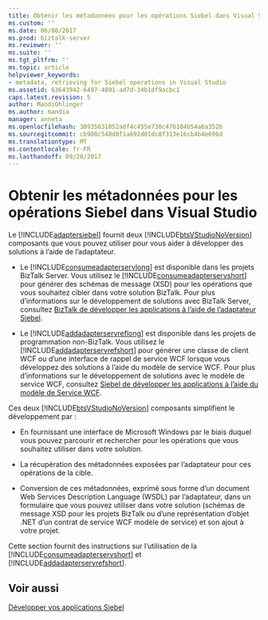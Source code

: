 ```yaml
---
title: Obtenir les métadonnées pour les opérations Siebel dans Visual Studio | Documents Microsoft
ms.custom: ''
ms.date: 06/08/2017
ms.prod: biztalk-server
ms.reviewer: ''
ms.suite: ''
ms.tgt_pltfrm: ''
ms.topic: article
helpviewer_keywords:
- metadata, retrieving for Siebel operations in Visual Studio
ms.assetid: 63643942-6497-4891-ad7d-34b1df9acbc1
caps.latest.revision: 5
author: MandiOhlinger
ms.author: mandia
manager: anneta
ms.openlocfilehash: 30935631052adf4c455e730c476104b54a6a352b
ms.sourcegitcommit: cb908c540d8f1a692d01dc8f313e16cb4b4e696d
ms.translationtype: MT
ms.contentlocale: fr-FR
ms.lasthandoff: 09/20/2017
---
```

# <a name="get-metadata-for-siebel-operations-in-visual-studio"></a>Obtenir les métadonnées pour les opérations Siebel dans Visual Studio
Le [!INCLUDE[adaptersiebel](../../includes/adaptersiebel-md.md)] fournit deux [!INCLUDE[btsVStudioNoVersion](../../includes/btsvstudionoversion-md.md)] composants que vous pouvez utiliser pour vous aider à développer des solutions à l’aide de l’adaptateur.  
  
-   Le [!INCLUDE[consumeadapterservlong](../../includes/consumeadapterservlong-md.md)] est disponible dans les projets BizTalk Server. Vous utilisez le [!INCLUDE[consumeadapterservshort](../../includes/consumeadapterservshort-md.md)] pour générer des schémas de message (XSD) pour les opérations que vous souhaitez cibler dans votre solution BizTalk. Pour plus d’informations sur le développement de solutions avec BizTalk Server, consultez [BizTalk de développer les applications à l’aide de l’adaptateur Siebel](../../adapters-and-accelerators/adapter-siebel/develop-biztalk-applications-using-the-siebel-adapter.md).
  
-   Le [!INCLUDE[addadapterservreflong](../../includes/addadapterservreflong-md.md)] est disponible dans les projets de programmation non-BizTalk. Vous utilisez le [!INCLUDE[addadapterservrefshort](../../includes/addadapterservrefshort-md.md)] pour générer une classe de client WCF ou d’une interface de rappel de service WCF lorsque vous développez des solutions à l’aide du modèle de service WCF. Pour plus d’informations sur le développement de solutions avec le modèle de service WCF, consultez [Siebel de développer les applications à l’aide du modèle de Service WCF](../../adapters-and-accelerators/adapter-siebel/develop-siebel-applications-using-the-wcf-service-model.md).  
  
 Ces deux [!INCLUDE[btsVStudioNoVersion](../../includes/btsvstudionoversion-md.md)] composants simplifient le développement par :  
  
-   En fournissant une interface de Microsoft Windows par le biais duquel vous pouvez parcourir et rechercher pour les opérations que vous souhaitez utiliser dans votre solution.  
  
-   La récupération des métadonnées exposées par l’adaptateur pour ces opérations de la cible.  
  
-   Conversion de ces métadonnées, exprimé sous forme d’un document Web Services Description Language (WSDL) par l’adaptateur, dans un formulaire que vous pouvez utiliser dans votre solution (schémas de message XSD pour les projets BizTalk ou d’une représentation d’objet .NET d’un contrat de service WCF modèle de service) et son ajout à votre projet.  
  
 Cette section fournit des instructions sur l’utilisation de la [!INCLUDE[consumeadapterservshort](../../includes/consumeadapterservshort-md.md)] et [!INCLUDE[addadapterservrefshort](../../includes/addadapterservrefshort-md.md)].  
  

  
## <a name="see-also"></a>Voir aussi  
[Développer vos applications Siebel](../../adapters-and-accelerators/adapter-siebel/develop-your-siebel-applications.md)